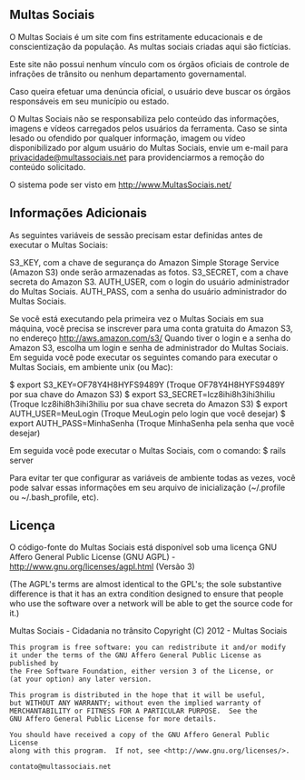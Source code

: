 ## Multas Sociais

O Multas Sociais é um site com fins estritamente educacionais e de conscientização da população. As multas sociais criadas aqui são fictícias.

Este site não possui nenhum vínculo com os órgãos oficiais de controle de infrações de trânsito ou nenhum departamento governamental.

Caso queira efetuar uma denúncia oficial, o usuário deve buscar os órgãos responsáveis em seu município ou estado.

O Multas Sociais não se responsabiliza pelo conteúdo das informações, imagens e vídeos carregados pelos usuários da ferramenta.
Caso se sinta lesado ou ofendido por qualquer informação, imagem ou vídeo disponibilizado por algum usuário do Multas Sociais, envie um e-mail para privacidade@multassociais.net para providenciarmos a remoção do conteúdo solicitado. 

O sistema pode ser visto em http://www.MultasSociais.net/

## Informações Adicionais

As seguintes variáveis de sessão precisam estar definidas antes de executar o Multas Sociais:

S3_KEY, com a chave de segurança do Amazon Simple Storage Service (Amazon S3) onde serão armazenadas as fotos.
S3_SECRET, com a chave secreta do Amazon S3.
AUTH_USER, com o login do usuário administrador do Multas Sociais.
AUTH_PASS, com a senha do usuário administrador do Multas Sociais.

Se você está executando pela primeira vez o Multas Sociais em sua máquina, você precisa se inscrever para uma conta gratuita do Amazon S3, no endereço http://aws.amazon.com/s3/
Quando tiver o login e a senha do Amazon S3, escolha um login e senha de administrador do Multas Sociais. Em seguida você pode executar os seguintes comando para executar o Multas Sociais, em ambiente unix (ou Mac):

$ export S3_KEY=OF78Y4H8HYFS9489Y (Troque OF78Y4H8HYFS9489Y por sua chave do Amazon S3)
$ export S3_SECRET=lcz8ihi8h3ihi3hiliu (Troque lcz8ihi8h3ihi3hiliu por sua chave secreta do Amazon S3)
$ export AUTH_USER=MeuLogin (Troque MeuLogin pelo login que você desejar)
$ export AUTH_PASS=MinhaSenha (Troque MinhaSenha pela senha que você desejar)

Em seguida você pode executar o Multas Sociais, com o comando:
$ rails server

Para evitar ter que configurar as variáveis de ambiente todas as vezes, você pode salvar essas informações em seu arquivo de inicialização (~/.profile ou ~/.bash_profile, etc).

## Licença

O código-fonte do Multas Sociais está disponível sob uma licença GNU Affero General Public License (GNU AGPL) - http://www.gnu.org/licenses/agpl.html (Versão 3)

(The AGPL's terms are almost identical to the GPL's; the sole substantive difference is that it has an extra condition designed to ensure that people who use the software over a network will be able to get the source code for it.)

Multas Sociais - Cidadania no trânsito
    Copyright (C) 2012 - Multas Sociais

    This program is free software: you can redistribute it and/or modify
    it under the terms of the GNU Affero General Public License as published by
    the Free Software Foundation, either version 3 of the License, or
    (at your option) any later version.

    This program is distributed in the hope that it will be useful,
    but WITHOUT ANY WARRANTY; without even the implied warranty of
    MERCHANTABILITY or FITNESS FOR A PARTICULAR PURPOSE.  See the
    GNU Affero General Public License for more details.

    You should have received a copy of the GNU Affero General Public License
    along with this program.  If not, see <http://www.gnu.org/licenses/>.

    contato@multassociais.net
